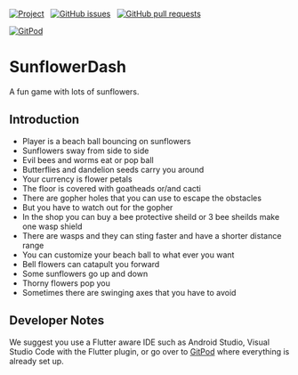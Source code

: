 [![Project](https://img.shields.io/badge/project-Kanban-orange)](https://github.com/Temperate-Designs/sunflower-dash/projects/1) &nbsp;
[![GitHub issues](https://img.shields.io/github/issues-raw/Temperate-Designs/sunflower-dash?color=green&logo=GitHub&logoColor=white)](https://github.com/Temperate-Designs/sunflower-dash/issues) &nbsp;
[![GitHub pull requests](https://img.shields.io/github/issues-pr-raw/Temperate-Designs/sunflower-dash?color=purple&logo=Github)](https://github.com/Temperate-Designs/sunflower-dash/pulls)

[![GitPod](https://gitpod.io/button/open-in-gitpod.svg)](https://gitpod.io#https://github.com/Temperate-Designs/sunflower-dash)

# SunflowerDash

A fun game with lots of sunflowers.

## Introduction

- Player is a beach ball bouncing on sunflowers
- Sunflowers sway from side to side
- Evil bees and worms eat or pop ball
- Butterflies and dandelion seeds carry you around
- Your currency is flower petals
- The floor is covered with goatheads or/and cacti
- There are gopher holes that you can use to escape the obstacles
- But you have to watch out for the gopher
- In the shop you can buy a bee protective sheild or 3 bee sheilds
  make one wasp shield
- There are wasps and they can sting faster and have a shorter
  distance range
- You can customize your beach ball to what ever you want
- Bell flowers can catapult you forward
- Some sunflowers go up and down
- Thorny flowers pop you
- Sometimes there are swinging axes that you have to avoid

## Developer Notes

We suggest you use a Flutter aware IDE such as Android Studio, Visual
Studio Code with the Flutter plugin, or go over to
[GitPod](https://gitpod.io#https://github.com/Temperate-Designs/sunflower-dash)
where everything is already set up.
